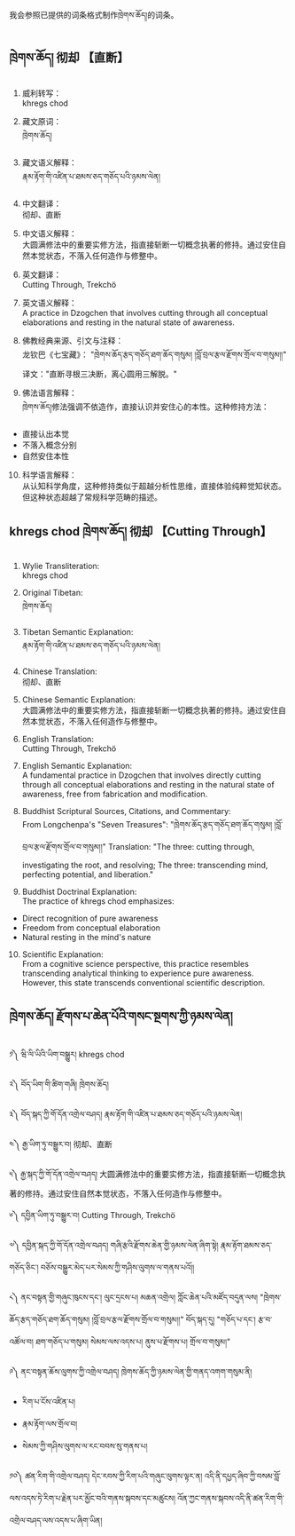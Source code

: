 我会参照已提供的词条格式制作ཁྲེགས་ཆོད།的词条。

## ཁྲེགས་ཆོད། 彻却 【直断】

1. 威利转写：  
khregs chod

2. 藏文原词：  
ཁྲེགས་ཆོད།

3. 藏文语义解释：  
རྣམ་རྟོག་གི་འཛིན་པ་ཐམས་ཅད་གཅོད་པའི་ཉམས་ལེན།

4. 中文翻译：  
彻却、直断

5. 中文语义解释：  
大圆满修法中的重要实修方法，指直接斩断一切概念执著的修持。通过安住自然本觉状态，不落入任何造作与修整中。

6. 英文翻译：  
Cutting Through, Trekchö

7. 英文语义解释：  
A practice in Dzogchen that involves cutting through all conceptual elaborations and resting in the natural state of awareness.

8. 佛教经典来源、引文与注释：  
龙钦巴《七宝藏》：
"ཁྲེགས་ཆོད་རྩད་གཅོད་ཐག་ཆོད་གསུམ། །བློ་བྲལ་རྩལ་རྫོགས་གྲོལ་བ་གསུམ།།"
译文："直断寻根三决断，离心圆用三解脱。"

9. 佛法语言解释：  
ཁྲེགས་ཆོད།修法强调不依造作，直接认识并安住心的本性。这种修持方法：
- 直接认出本觉
- 不落入概念分别
- 自然安住本性

10. 科学语言解释：  
从认知科学角度，这种修持类似于超越分析性思维，直接体验纯粹觉知状态。但这种状态超越了常规科学范畴的描述。


## khregs chod ཁྲེགས་ཆོད། 彻却 【Cutting Through】

1. Wylie Transliteration:  
khregs chod

2. Original Tibetan:  
ཁྲེགས་ཆོད།

3. Tibetan Semantic Explanation:  
རྣམ་རྟོག་གི་འཛིན་པ་ཐམས་ཅད་གཅོད་པའི་ཉམས་ལེན།

4. Chinese Translation:  
彻却、直断

5. Chinese Semantic Explanation:  
大圆满修法中的重要实修方法，指直接斩断一切概念执著的修持。通过安住自然本觉状态，不落入任何造作与修整中。

6. English Translation:  
Cutting Through, Trekchö

7. English Semantic Explanation:  
A fundamental practice in Dzogchen that involves directly cutting through all conceptual elaborations and resting in the natural state of awareness, free from fabrication and modification.

8. Buddhist Scriptural Sources, Citations, and Commentary:  
From Longchenpa's "Seven Treasures":
"ཁྲེགས་ཆོད་རྩད་གཅོད་ཐག་ཆོད་གསུམ། །བློ་བྲལ་རྩལ་རྫོགས་གྲོལ་བ་གསུམ།།"
Translation: "The three: cutting through, investigating the root, and resolving; The three: transcending mind, perfecting potential, and liberation."

9. Buddhist Doctrinal Explanation:  
The practice of khregs chod emphasizes:
- Direct recognition of pure awareness
- Freedom from conceptual elaboration
- Natural resting in the mind's nature

10. Scientific Explanation:  
From a cognitive science perspective, this practice resembles transcending analytical thinking to experience pure awareness. However, this state transcends conventional scientific description.

## ཁྲེགས་ཆོད། རྫོགས་པ་ཆེན་པོའི་གསང་སྔགས་ཀྱི་ཉམས་ལེན།

༡༽ ཝི་ལི་ཡིའི་ཡིག་བསྒྱུར།
khregs chod

༢༽ བོད་ཡིག་གི་ཚིག་གཞི།
ཁྲེགས་ཆོད།

༣༽ བོད་སྐད་ཀྱི་གོ་དོན་འགྲེལ་བཤད།
རྣམ་རྟོག་གི་འཛིན་པ་ཐམས་ཅད་གཅོད་པའི་ཉམས་ལེན།

༤༽ རྒྱ་ཡིག་ཏུ་བསྒྱུར་བ།
彻却、直断

༥༽ རྒྱ་སྐད་ཀྱི་གོ་དོན་འགྲེལ་བཤད།
大圆满修法中的重要实修方法，指直接斩断一切概念执著的修持。通过安住自然本觉状态，不落入任何造作与修整中。

༦༽ དབྱིན་ཡིག་ཏུ་བསྒྱུར་བ།
Cutting Through, Trekchö

༧༽ དབྱིན་སྐད་ཀྱི་གོ་དོན་འགྲེལ་བཤད།
གཞི་རྩའི་རྫོགས་ཆེན་གྱི་ཉམས་ལེན་ཞིག་སྟེ། རྣམ་རྟོག་ཐམས་ཅད་གཅོད་ཅིང་། བཅོས་བསྒྱུར་མེད་པར་སེམས་ཀྱི་གཤིས་ལུགས་ལ་གནས་པའོ།།

༨༽ ནང་བསྟན་གྱི་གཞུང་ཁུངས་དང་། ལུང་དྲངས་པ། མཆན་འགྲེལ།
ཀློང་ཆེན་པའི་མཛོད་བདུན་ལས།
"ཁྲེགས་ཆོད་རྩད་གཅོད་ཐག་ཆོད་གསུམ། །བློ་བྲལ་རྩལ་རྫོགས་གྲོལ་བ་གསུམ།།"
བོད་སྐད་དུ། "གཅོད་པ་དང་། རྩ་བ་འཚོལ་བ། ཐག་གཅོད་པ་གསུམ། སེམས་ལས་འདས་པ། ནུས་པ་རྫོགས་པ། གྲོལ་བ་གསུམ།"

༩༽ ནང་བསྟན་ཆོས་ལུགས་ཀྱི་འགྲེལ་བཤད།
ཁྲེགས་ཆོད་ཀྱི་ཉམས་ལེན་གྱི་གནད་འགག་གསུམ་ནི།
- རིག་པ་ངོས་འཛིན་པ།
- རྣམ་རྟོག་ལས་གྲོལ་བ།
- སེམས་ཀྱི་གཤིས་ལུགས་ལ་རང་བབས་སུ་གནས་པ།

༡༠༽ ཚན་རིག་གི་འགྲེལ་བཤད།
དེང་རབས་ཀྱི་རིག་པའི་གཞུང་ལུགས་ལྟར་ན། འདི་ནི་དཔྱད་ཞིབ་ཀྱི་བསམ་བློ་ལས་འདས་ཏེ་རིག་པ་རྗེན་པར་མྱོང་བའི་གནས་སྐབས་དང་མཚུངས། འོན་ཀྱང་གནས་སྐབས་འདི་ནི་ཚན་རིག་གི་འགྲེལ་བཤད་ལས་འདས་པ་ཞིག་ཡིན།
